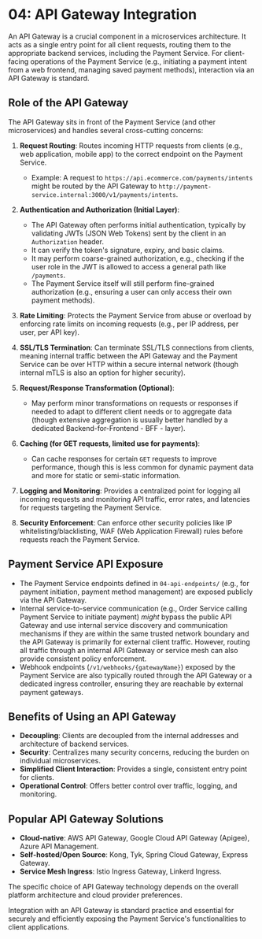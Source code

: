 # 04: API Gateway Integration

An API Gateway is a crucial component in a microservices architecture. It acts as a single entry point for all client requests, routing them to the appropriate backend services, including the Payment Service. For client-facing operations of the Payment Service (e.g., initiating a payment intent from a web frontend, managing saved payment methods), interaction via an API Gateway is standard.

## Role of the API Gateway

The API Gateway sits in front of the Payment Service (and other microservices) and handles several cross-cutting concerns:

1.  **Request Routing**: Routes incoming HTTP requests from clients (e.g., web application, mobile app) to the correct endpoint on the Payment Service.
    *   Example: A request to `https://api.ecommerce.com/payments/intents` might be routed by the API Gateway to `http://payment-service.internal:3000/v1/payments/intents`.

2.  **Authentication and Authorization (Initial Layer)**:
    *   The API Gateway often performs initial authentication, typically by validating JWTs (JSON Web Tokens) sent by the client in an `Authorization` header.
    *   It can verify the token's signature, expiry, and basic claims.
    *   It may perform coarse-grained authorization, e.g., checking if the user role in the JWT is allowed to access a general path like `/payments`.
    *   The Payment Service itself will still perform fine-grained authorization (e.g., ensuring a user can only access their own payment methods).

3.  **Rate Limiting**: Protects the Payment Service from abuse or overload by enforcing rate limits on incoming requests (e.g., per IP address, per user, per API key).

4.  **SSL/TLS Termination**: Can terminate SSL/TLS connections from clients, meaning internal traffic between the API Gateway and the Payment Service can be over HTTP within a secure internal network (though internal mTLS is also an option for higher security).

5.  **Request/Response Transformation (Optional)**:
    *   May perform minor transformations on requests or responses if needed to adapt to different client needs or to aggregate data (though extensive aggregation is usually better handled by a dedicated Backend-for-Frontend - BFF - layer).

6.  **Caching (for GET requests, limited use for payments)**:
    *   Can cache responses for certain `GET` requests to improve performance, though this is less common for dynamic payment data and more for static or semi-static information.

7.  **Logging and Monitoring**: Provides a centralized point for logging all incoming requests and monitoring API traffic, error rates, and latencies for requests targeting the Payment Service.

8.  **Security Enforcement**: Can enforce other security policies like IP whitelisting/blacklisting, WAF (Web Application Firewall) rules before requests reach the Payment Service.

## Payment Service API Exposure

*   The Payment Service endpoints defined in `04-api-endpoints/` (e.g., for payment initiation, payment method management) are exposed publicly via the API Gateway.
*   Internal service-to-service communication (e.g., Order Service calling Payment Service to initiate payment) *might* bypass the public API Gateway and use internal service discovery and communication mechanisms if they are within the same trusted network boundary and the API Gateway is primarily for external client traffic. However, routing all traffic through an internal API Gateway or service mesh can also provide consistent policy enforcement.
*   Webhook endpoints (`/v1/webhooks/{gatewayName}`) exposed by the Payment Service are also typically routed through the API Gateway or a dedicated ingress controller, ensuring they are reachable by external payment gateways.

## Benefits of Using an API Gateway

*   **Decoupling**: Clients are decoupled from the internal addresses and architecture of backend services.
*   **Security**: Centralizes many security concerns, reducing the burden on individual microservices.
*   **Simplified Client Interaction**: Provides a single, consistent entry point for clients.
*   **Operational Control**: Offers better control over traffic, logging, and monitoring.

## Popular API Gateway Solutions

*   **Cloud-native**: AWS API Gateway, Google Cloud API Gateway (Apigee), Azure API Management.
*   **Self-hosted/Open Source**: Kong, Tyk, Spring Cloud Gateway, Express Gateway.
*   **Service Mesh Ingress**: Istio Ingress Gateway, Linkerd Ingress.

The specific choice of API Gateway technology depends on the overall platform architecture and cloud provider preferences.

Integration with an API Gateway is standard practice and essential for securely and efficiently exposing the Payment Service's functionalities to client applications.
